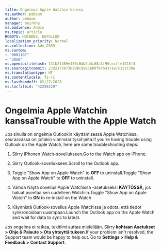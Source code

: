 ```yaml
---
title: Ongelmia Apple Watchin kanssa
ms.author: pebaum
author: pebaum
manager: mnirkhe
ms.audience: Admin
ms.topic: article
ROBOTS: NOINDEX, NOFOLLOW
localization_priority: Normal
ms.collection: Adm_O365
ms.custom:
- "9001107"
- "3068"
ms.openlocfilehash: 131b21469e189c0db2d4c88a1f90cecffe1315f4
ms.sourcegitcommit: 23d217597369d0ca585600f9454171e7c133c30e
ms.translationtype: MT
ms.contentlocale: fi-FI
ms.lasthandoff: 02/27/2020
ms.locfileid: "42288220"
---
```

# <a name="trouble-with-the-apple-watch"></a><span data-ttu-id="d8fb6-102">Ongelmia Apple Watchin kanssa</span><span class="sxs-lookup"><span data-stu-id="d8fb6-102">Trouble with the Apple Watch</span></span>

<span data-ttu-id="d8fb6-103">Jos sinulla on ongelmia Outlookin käyttämisessä Apple Watchissa, seuraavassa on joitakin vianmääritysohjeita:</span><span class="sxs-lookup"><span data-stu-id="d8fb6-103">If you're having trouble using Outlook on the Apple Watch, here are some troubleshooting steps:</span></span> 

1. <span data-ttu-id="d8fb6-104">Siirry iPhonen Watch-sovellukseen.</span><span class="sxs-lookup"><span data-stu-id="d8fb6-104">Go to the Watch app on iPhone.</span></span>

2. <span data-ttu-id="d8fb6-105">Siirry Outlook-sovellukseen.</span><span class="sxs-lookup"><span data-stu-id="d8fb6-105">Scroll to the Outlook app.</span></span>

3. <span data-ttu-id="d8fb6-106">Toggle "Show App on Apple Watch" to **OFF** to uninstall.</span><span class="sxs-lookup"><span data-stu-id="d8fb6-106">Toggle "Show App on Apple Watch" to **OFF** to uninstall.</span></span>

4. <span data-ttu-id="d8fb6-107">Vaihda Näytä sovellus Apple Watchissa -asetukseksi **KÄYTÖSSÄ,** jos haluat asentaa sen uudelleen Watchiin.</span><span class="sxs-lookup"><span data-stu-id="d8fb6-107">Toggle "Show App on Apple Watch" to **ON** to re-install on the Watch.</span></span>

5. <span data-ttu-id="d8fb6-108">Käynnistä Outlook-sovellus Apple Watchissa ja odota, että tiedot synkronoidaan uusimpaan.</span><span class="sxs-lookup"><span data-stu-id="d8fb6-108">Launch the Outlook app on the Apple Watch and wait for data to sync to latest.</span></span> 

<span data-ttu-id="d8fb6-109">Jos ongelma ei ratkea, tukitiimi auttaa mielellään. Siirry **kohtaan Asetukset > Ohje & Palaute > Ota yhteyttä tukeen**.</span><span class="sxs-lookup"><span data-stu-id="d8fb6-109">If your problem isn't resolved, the Support team would be happy to help out. Go to **Settings > Help & Feedback > Contact Support**.</span></span> 